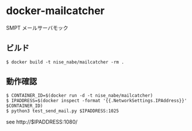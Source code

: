 docker-mailcatcher
==================

SMPT メールサーバモック

## ビルド

```
$ docker build -t nise_nabe/mailcatcher -rm .
```

## 動作確認

```
$ CONTAINER_ID=$(docker run -d -t nise_nabe/mailcatcher)
$ IPADDRESS=$(docker inspect -format '{{.NetworkSettings.IPAddress}}' $CONTAINER_ID)
$ python3 test_send_mail.py $IPADDRESS:1025
```

see http://$IPADDRESS:1080/
